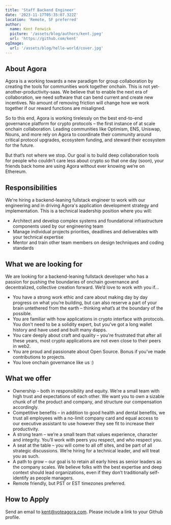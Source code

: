 ```yaml
---
title: 'Staff Backend Engineer'
date: '2023-11-17T05:35:07.322Z'
location: 'Remote, SF preferred'
author:
  name: Kent Fenwick
  picture: '/assets/blog/authors/kent.jpeg'
  url: 'https://github.com/kent'
ogImage:
  url: '/assets/blog/hello-world/cover.jpg'
---
```

## About Agora

Agora is a working towards a new paradigm for group collaboration by creating the tools for communities work together onchain. This is not yet-another-productivity-saas. We believe that to enable the next era of collaboration, we need software that can bend current and create new incentives. No amount of removing friction will change how we work together if our reward functions are misaligned.

So to this end, Agora is working tirelessly on the best end-to-end governance platform for crypto protocols – the first instance of at scale onchain collaboration. Leading communities like Optimism, ENS, Uniswap, Nouns, and more rely on Agora to coordinate their community around critical protocol upgrades, ecosystem funding, and steward their ecosystem for the future.

But that’s not where we stop. Our goal is to build deep collaboration tools for people who couldn’t care less about crypto so that one day (soon), your friends back home are using Agora without ever knowing we’re on Ethereum.

## Responsibilities

We're hiring a backend-leaning fullstack engineer to work with our engineering and in driving Agora's application development strategy and implementation. This is a technical leadership position where you will: 

- Architect and develop complex systems and foundational infrastructure components used by our engineering team
- Manage individual projects priorities, deadlines and deliverables with your technical expertise
- Mentor and train other team members on design techniques and coding standards


## What we are looking for

We are looking for a backend-leaning fullstack developer who has a passion for pushing the boundaries of onchain governance and decentralized, collective creation forward. We’d love to work with you if...

- You have a strong work ethic and care about making day by day progress on what you’re building, but can also reserve a part of your brain untethered from the earth – thinking what’s at the boundary of the possible.
- You are familiar with how applications in crypto interface with protocols. You don't need to be a solidity expert, but you've got a long wallet history and have used and built many dapps.
- You care deeply about craft and quality – you're frustrated that after all these years, most crypto applications are not even close to their peers in web2.
- You are proud and passionate about Open Source. Bonus if you’ve made contributions to projects.
- You love onchain governance like us :)

## What we offer

- Ownership – both in responsibility and equity. We’re a small team with high trust and expectations of each other. We want you to own a sizable chunk of of the product and company, and structure our compensation accordingly.
- Competitive benefits – in addition to good health and dental benefits, we trust all employees with a no-limit company card and equal access to our executive assistant to use however they see fit to increase their productivity.
- A strong team – we’re a small team that values experience, character and integrity. You’ll work with peers you respect, and who respect you.
- A seat at the table – you will come to all off sites, and be part of all strategic discussions. We’re hiring for a technical leader, and will treat you as such.
- A path to grow – our goal is to retain all early hires as senior leaders as the company scales. We believe folks with the best expertise and deep context should lead organizations, even if they don’t traditionally self-identify as people managers.
- Remote friendly, but PST or EST timezones preferred.

## How to Apply

Send an email to kent@voteagora.com. Please include a link to your Github profile.